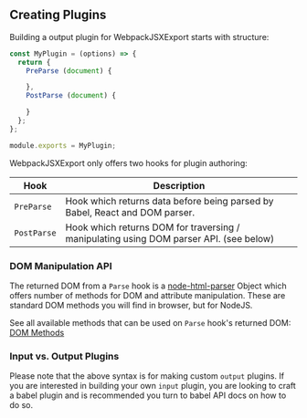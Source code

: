 ## Creating Plugins
Building a output plugin for WebpackJSXExport starts with structure:

```js
const MyPlugin = (options) => {
  return {
    PreParse (document) {

    },
    PostParse (document) {

    }
  };
};

module.exports = MyPlugin;
```

WebpackJSXExport only offers two hooks for plugin authoring:

Hook | Description
--- | --- 
`PreParse` | Hook which returns data before being parsed by Babel, React and DOM parser.
`PostParse` | Hook which returns DOM for traversing / manipulating using DOM parser API. (see below)


### DOM Manipulation API
The returned DOM from a `Parse` hook is a [node-html-parser](https://www.npmjs.com/package/node-html-parser) Object which offers number of methods for DOM and attribute manipulation. These are standard DOM methods you will find in browser, but for NodeJS.

See all available methods that can be used on `Parse` hook's returned DOM: [DOM Methods](https://www.npmjs.com/package/node-html-parser)

### Input vs. Output Plugins

Please note that the above syntax is for making custom `output` plugins.
If you are interested in building your own `input` plugin, you are looking to craft a babel plugin and is recommended you turn to babel API docs on how to do so.

